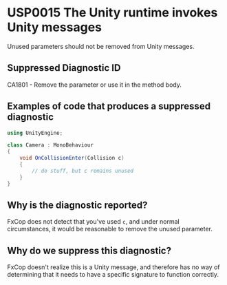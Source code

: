 # USP0015 The Unity runtime invokes Unity messages

Unused parameters should not be removed from Unity messages.

## Suppressed Diagnostic ID

CA1801 - Remove the parameter or use it in the method body.

## Examples of code that produces a suppressed diagnostic
```csharp
using UnityEngine;

class Camera : MonoBehaviour
{
	void OnCollisionEnter(Collision c)
	{
		// do stuff, but c remains unused
	}
}
```

## Why is the diagnostic reported?

FxCop does not detect that you've used `c`, and under normal circumstances, it would be reasonable to remove the unused parameter.

## Why do we suppress this diagnostic?

FxCop doesn't realize this is a Unity message, and therefore has no way of determining that it needs to have a specific signature to function correctly.
